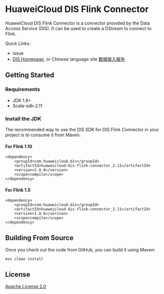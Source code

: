 # HuaweiCloud DIS Flink Connector

HuaweiCloud DIS Flink Connector is a connector provided by the Data Access Service (DIS). It can be used to create a DStream to connect to Flink.

Quick Links:
- issue
- [DIS Homepage](https://www.huaweicloud.com/intl/en-us/product/dis.html), or Chinese language site [数据接入服务](https://www.huaweicloud.com/product/dis.html)

## Getting Started
### Requirements
- JDK 1.8+
- Scala-sdk-2.11

### Install the JDK
The recommended way to use the DIS SDK for DIS Flink Connector in your project is to consume it from Maven.

#### For Flink 1.10

```
<dependency>
    <groupId>com.huaweicloud.dis</groupId>
    <artifactId>huaweicloud-dis-flink-connector_2.11</artifactId>
    <version>2.0.0</version>
    <scope>compile</scope>
</dependency>
```

#### For Flink 1.5

```
<dependency>
    <groupId>com.huaweicloud.dis</groupId>
    <artifactId>huaweicloud-dis-flink-connector_2.11</artifactId>
    <version>1.0.6</version>
    <scope>compile</scope>
</dependency>
```

## Building From Source
Once you check out the code from GitHub, you can build it using Maven:

    mvn clean install

## License
[Apache License 2.0](https://www.apache.org/licenses/LICENSE-2.0.html)